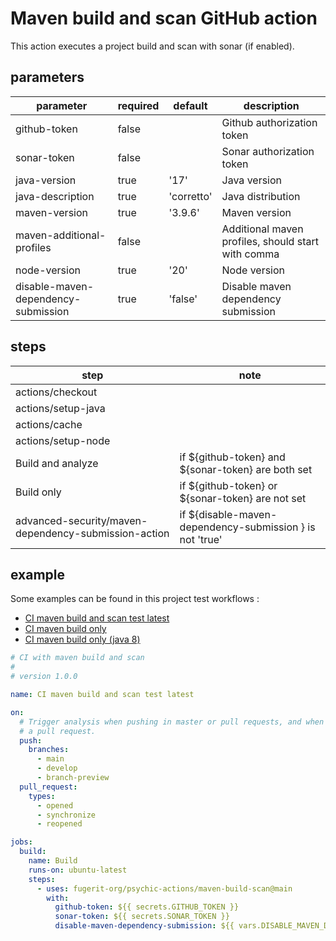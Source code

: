 # Maven build and scan GitHub action

This action executes a project build and scan with sonar (if enabled).

## parameters

| parameter                           | required | default    | description                                        |
|-------------------------------------|----------|------------|----------------------------------------------------|
| github-token                        | false    |            | Github authorization token                         |
| sonar-token                         | false    |            | Sonar authorization token                          |
| java-version                        | true     | '17'       | Java version                                       |
| java-description                    | true     | 'corretto' | Java distribution                                  |
| maven-version                       | true     | '3.9.6'    | Maven version                                      |
| maven-additional-profiles           | false    |            | Additional maven profiles, should start with comma |
| node-version                        | true     | '20'       | Node version                                       |
| disable-maven-dependency-submission | true     | 'false'    | Disable maven dependency submission                |



## steps

| step                                                 | note                                                     |
|------------------------------------------------------|----------------------------------------------------------|
| actions/checkout                                     |                                                          |
| actions/setup-java                                   |                                                          |
| actions/cache                                        |                                                          |
| actions/setup-node                                   |                                                          |
| Build and analyze                                    | if ${github-token} and ${sonar-token} are both set       |
| Build only                                           | if ${github-token} or ${sonar-token} are not set         |
| advanced-security/maven-dependency-submission-action | if ${disable-maven-dependency-submission } is not 'true' |

## example

Some examples can be found in this project test workflows : 

- [CI maven build and scan test latest](../.github/workflows/maven-build-scan-test-latest.yml)
- [CI maven build only](../.github/workflows/maven-build-scan-test-build-only.yml)
- [CI maven build only (java 8)](../.github/workflows/maven-build-scan-test-build-only-8.yml)

```yaml
# CI with maven build and scan
#
# version 1.0.0

name: CI maven build and scan test latest

on:
  # Trigger analysis when pushing in master or pull requests, and when creating
  # a pull request.
  push:
    branches:
      - main
      - develop
      - branch-preview
  pull_request:
    types:
      - opened
      - synchronize
      - reopened

jobs:
  build:
    name: Build
    runs-on: ubuntu-latest
    steps:
      - uses: fugerit-org/psychic-actions/maven-build-scan@main
        with:
          github-token: ${{ secrets.GITHUB_TOKEN }}
          sonar-token: ${{ secrets.SONAR_TOKEN }}
          disable-maven-dependency-submission: ${{ vars.DISABLE_MAVEN_DEPENDENCY_SUBMISSION }}
```